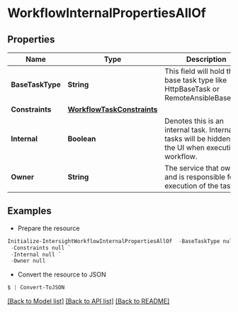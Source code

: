# WorkflowInternalPropertiesAllOf
## Properties

Name | Type | Description | Notes
------------ | ------------- | ------------- | -------------
**BaseTaskType** | **String** | This field will hold the base task type like HttpBaseTask or RemoteAnsibleBaseTask. | [optional] [readonly] 
**Constraints** | [**WorkflowTaskConstraints**](WorkflowTaskConstraints.md) |  | [optional] 
**Internal** | **Boolean** | Denotes this is an internal task. Internal tasks will be hidden from the UI when executing a workflow. | [optional] [readonly] 
**Owner** | **String** | The service that owns and is responsible for execution of the task. | [optional] [readonly] 

## Examples

- Prepare the resource
```powershell
Initialize-IntersightWorkflowInternalPropertiesAllOf  -BaseTaskType null `
 -Constraints null `
 -Internal null `
 -Owner null
```

- Convert the resource to JSON
```powershell
$ | Convert-ToJSON
```

[[Back to Model list]](../README.md#documentation-for-models) [[Back to API list]](../README.md#documentation-for-api-endpoints) [[Back to README]](../README.md)

